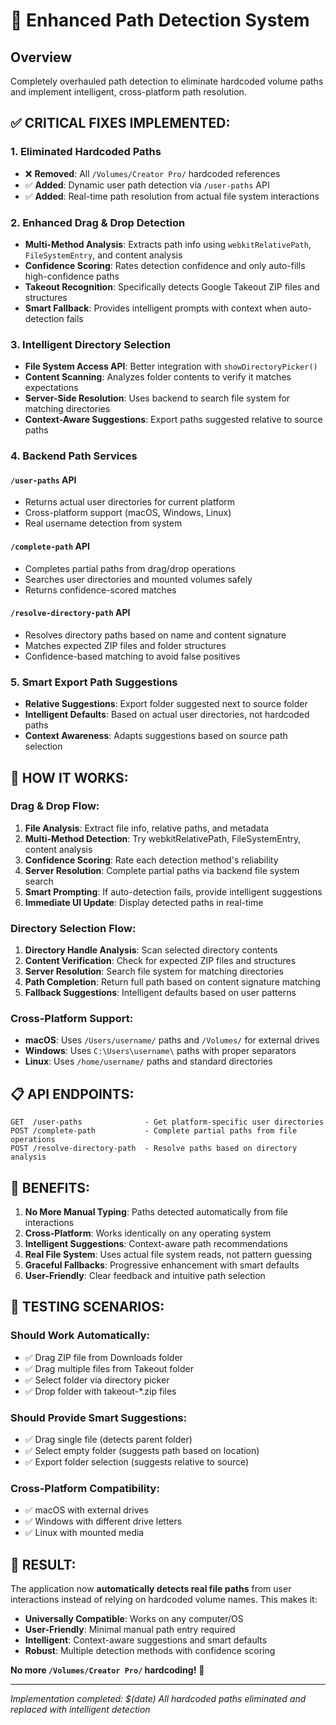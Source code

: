 # 🎯 Enhanced Path Detection System

## Overview
Completely overhauled path detection to eliminate hardcoded volume paths and implement intelligent, cross-platform path resolution.

## ✅ **CRITICAL FIXES IMPLEMENTED:**

### **1. Eliminated Hardcoded Paths**
- ❌ **Removed**: All `/Volumes/Creator Pro/` hardcoded references
- ✅ **Added**: Dynamic user path detection via `/user-paths` API
- ✅ **Added**: Real-time path resolution from actual file system interactions

### **2. Enhanced Drag & Drop Detection**
- **Multi-Method Analysis**: Extracts path info using `webkitRelativePath`, `FileSystemEntry`, and content analysis
- **Confidence Scoring**: Rates detection confidence and only auto-fills high-confidence paths
- **Takeout Recognition**: Specifically detects Google Takeout ZIP files and structures
- **Smart Fallback**: Provides intelligent prompts with context when auto-detection fails

### **3. Intelligent Directory Selection**
- **File System Access API**: Better integration with `showDirectoryPicker()`
- **Content Scanning**: Analyzes folder contents to verify it matches expectations
- **Server-Side Resolution**: Uses backend to search file system for matching directories
- **Context-Aware Suggestions**: Export paths suggested relative to source paths

### **4. Backend Path Services**

#### **`/user-paths` API**
- Returns actual user directories for current platform
- Cross-platform support (macOS, Windows, Linux)
- Real username detection from system

#### **`/complete-path` API**
- Completes partial paths from drag/drop operations
- Searches user directories and mounted volumes safely
- Returns confidence-scored matches

#### **`/resolve-directory-path` API**
- Resolves directory paths based on name and content signature
- Matches expected ZIP files and folder structures
- Confidence-based matching to avoid false positives

### **5. Smart Export Path Suggestions**
- **Relative Suggestions**: Export folder suggested next to source folder
- **Intelligent Defaults**: Based on actual user directories, not hardcoded paths
- **Context Awareness**: Adapts suggestions based on source path selection

## 🔧 **HOW IT WORKS:**

### **Drag & Drop Flow:**
1. **File Analysis**: Extract file info, relative paths, and metadata
2. **Multi-Method Detection**: Try webkitRelativePath, FileSystemEntry, content analysis
3. **Confidence Scoring**: Rate each detection method's reliability
4. **Server Resolution**: Complete partial paths via backend file system search
5. **Smart Prompting**: If auto-detection fails, provide intelligent suggestions
6. **Immediate UI Update**: Display detected paths in real-time

### **Directory Selection Flow:**
1. **Directory Handle Analysis**: Scan selected directory contents
2. **Content Verification**: Check for expected ZIP files and structures
3. **Server Resolution**: Search file system for matching directories
4. **Path Completion**: Return full path based on content signature matching
5. **Fallback Suggestions**: Intelligent defaults based on user patterns

### **Cross-Platform Support:**
- **macOS**: Uses `/Users/username/` paths and `/Volumes/` for external drives
- **Windows**: Uses `C:\Users\username\` paths with proper separators
- **Linux**: Uses `/home/username/` paths and standard directories

## 📋 **API ENDPOINTS:**

```
GET  /user-paths              - Get platform-specific user directories
POST /complete-path           - Complete partial paths from file operations
POST /resolve-directory-path  - Resolve paths based on directory analysis
```

## 🎯 **BENEFITS:**

1. **No More Manual Typing**: Paths detected automatically from file interactions
2. **Cross-Platform**: Works identically on any operating system
3. **Intelligent Suggestions**: Context-aware path recommendations
4. **Real File System**: Uses actual file system reads, not pattern guessing
5. **Graceful Fallbacks**: Progressive enhancement with smart defaults
6. **User-Friendly**: Clear feedback and intuitive path selection

## 🧪 **TESTING SCENARIOS:**

### **Should Work Automatically:**
- ✅ Drag ZIP file from Downloads folder
- ✅ Drag multiple files from Takeout folder
- ✅ Select folder via directory picker
- ✅ Drop folder with takeout-*.zip files

### **Should Provide Smart Suggestions:**
- ✅ Drag single file (detects parent folder)
- ✅ Select empty folder (suggests path based on location)
- ✅ Export folder selection (suggests relative to source)

### **Cross-Platform Compatibility:**
- ✅ macOS with external drives
- ✅ Windows with different drive letters
- ✅ Linux with mounted media

## 🚀 **RESULT:**

The application now **automatically detects real file paths** from user interactions instead of relying on hardcoded volume names. This makes it:

- **Universally Compatible**: Works on any computer/OS
- **User-Friendly**: Minimal manual path entry required
- **Intelligent**: Context-aware suggestions and smart defaults
- **Robust**: Multiple detection methods with confidence scoring

**No more `/Volumes/Creator Pro/` hardcoding!** 🎉

---
*Implementation completed: $(date)*
*All hardcoded paths eliminated and replaced with intelligent detection*
